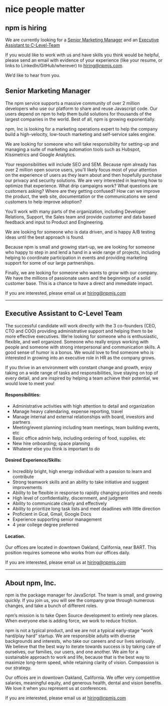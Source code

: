 <hgroup>
  <h1>nice people matter</h1>
  <h2>npm is hiring</h2>
</hgroup>

We are currently looking for a [Senior Marketing Manager](#senior-marketing-manager) and an [Executive Assistant to C-Level-Team](#executive-assistant-to-c-level-team)

If you would like to work with us and have skills you think would be helpful, please send an email with evidence of your experience (like your resume, or links to LinkedIn/GitHub/wherever) to [hiring@npmjs.com](mailto:hiring@npmjs.com).

We’d like to hear from you.

## Senior Marketing Manager

The npm service supports a massive community of over 2 million developers who use our platform to share and reuse Javascript code.  Our users depend on npm to help them build solutions for thousands of the largest companies in the world.   Best of all, npm is growing exponentially.   

npm, Inc is looking for a marketing operations expert to help the company build a high-velocity, low-touch marketing and self-service sales engine.   

We are looking for someone who will take responsibility for setting-up and managing a suite of marketing automation tools such as Hubspot, Kissmetrics and Google Analytics.   

Your responsibilities will include SEO and SEM.  Because npm already has over 2 million open source users, you’ll likely focus most of your attention on the experience of users as they learn about and then hopefully purchase our privacy and security solutions.   We are very interested in learning how to optimize that experience.  What drip campaigns work?   What questions are customers asking?  Where are they getting confused?   How can we improve the product, the web site, documentation or the communications we send customers to help improve adoption?

You’ll work with many parts of the organization, including Developer Relations, Support, the Sales team and provide customer and data based feedback and input to Product and Engineering.

We are looking for someone who is data driven, and is happy A/B testing ideas until the best approach is found.

Because npm is small and growing start-up, we are looking for someone who happy to step in and lend a hand in a wide range of projects, including helping to coordinate participation in events and providing marketing support for some of our large partnerships.

Finally, we are looking for someone who wants to grow with our company.   We have the millions of passionate users and the beginnings of a solid customer base.   This is a chance to have a direct and immediate impact.

If you are interested, please email us at [hiring@npmjs.com](mailto:hiring@npmjs.com)

---------------

## Executive Assistant to C-Level Team
 
The successful candidate will work directly with the 3 co-founders (CEO, CTO and COO) providing administrative support and helping them to be more effective executives.  We’re looking for someone who is enthusiastic, flexible, and well organized.  Someone who really enjoys working with people and someone with strong interpersonal and communication skills.  A good sense of humor is a bonus.  We would love to find someone who is interested in growing into an executive role in HR as the company grows.

If you thrive in an environment with constant change and growth, enjoy taking on a wide range of tasks and responsibilities, love staying on top of every detail, and are inspired by helping a team achieve their potential, we would love to meet you! 
 
#### Responsibilities:

- Administrative activities with high attention to detail and organization
- Manage heavy calendaring, expense reporting, travel
- Manage internal and external relationships with board, investors and partners
- Meeting/event planning including team meetings, team building events, etc
- Basic office admin help, including ordering of food, supplies, etc
- New hire onboarding; space planning
- Whatever else you think is important to do
 
#### Desired Experience/Skills:

- Incredibly bright, high energy individual with a passion to learn and contribute
- Strong teamwork skills and an ability to take initiative and suggest improvements
- Ability to be flexible in response to rapidly changing priorities and needs
- High level of confidentiality, discernment, and judgment
- Ability to communicate clearly and effectively
- Ability to prioritize long task lists and meet deadlines with little direction
- Proficient in Gcal, Gmail, Google Docs
- Experience supporting senior management
- 4 year college degree preferred
 
#### Location.

Our offices are located in downtown Oakland, California, near BART.  This position requires someone who works from our offices daily.

If you are interested, please email us at [hiring@npmjs.com](mailto:hiring@npmjs.com)

------------------------------

## About npm, Inc.
npm is the package manager for JavaScript. The team is small, and growing quickly. If you join us, you will see the company grow through numerous changes, and take a bunch of different roles.

npm’s mission is to take Open Source development to entirely new places. When everyone else is adding force, we work to reduce friction.

npm is not a typical product, and we are not a typical early-stage “work hard/play hard” startup. We are responsible adults with diverse backgrounds and interests, who take our careers and our lives seriously. We believe that the best way to iterate towards success is by taking care of ourselves, our families, our users, and one another. We aim for a sustainable approach to work and life, because that is the best way to maximize long-term speed, while retaining clarity of vision. Compassion is our strategy.

Our offices are in downtown Oakland, California. We offer very competitive salaries, meaningful equity, and generous health, dental and vision benefits. We love it when you represent us at conferences.

If you are interested, please email us at [hiring@npmjs.com](mailto:hiring@npmjs.com)


